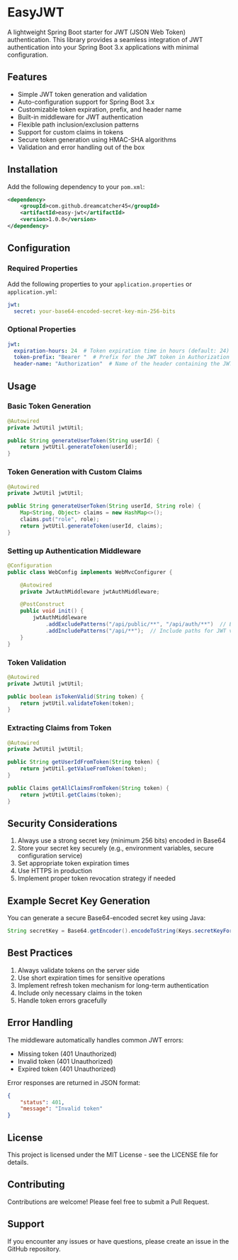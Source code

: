 # EasyJWT

A lightweight Spring Boot starter for JWT (JSON Web Token) authentication. This library provides a seamless integration of JWT authentication into your Spring Boot 3.x applications with minimal configuration.

## Features

- Simple JWT token generation and validation
- Auto-configuration support for Spring Boot 3.x
- Customizable token expiration, prefix, and header name
- Built-in middleware for JWT authentication
- Flexible path inclusion/exclusion patterns
- Support for custom claims in tokens
- Secure token generation using HMAC-SHA algorithms
- Validation and error handling out of the box

## Installation

Add the following dependency to your `pom.xml`:

```xml
<dependency>
    <groupId>com.github.dreamcatcher45</groupId>
    <artifactId>easy-jwt</artifactId>
    <version>1.0.0</version>
</dependency>
```

## Configuration

### Required Properties

Add the following properties to your `application.properties` or `application.yml`:

```yaml
jwt:
  secret: your-base64-encoded-secret-key-min-256-bits
```

### Optional Properties

```yaml
jwt:
  expiration-hours: 24  # Token expiration time in hours (default: 24)
  token-prefix: "Bearer "  # Prefix for the JWT token in Authorization header (default: "Bearer ")
  header-name: "Authorization"  # Name of the header containing the JWT token (default: "Authorization")
```

## Usage

### Basic Token Generation

```java
@Autowired
private JwtUtil jwtUtil;

public String generateUserToken(String userId) {
    return jwtUtil.generateToken(userId);
}
```

### Token Generation with Custom Claims

```java
@Autowired
private JwtUtil jwtUtil;

public String generateUserToken(String userId, String role) {
    Map<String, Object> claims = new HashMap<>();
    claims.put("role", role);
    return jwtUtil.generateToken(userId, claims);
}
```

### Setting up Authentication Middleware

```java
@Configuration
public class WebConfig implements WebMvcConfigurer {

    @Autowired
    private JwtAuthMiddleware jwtAuthMiddleware;

    @PostConstruct
    public void init() {
        jwtAuthMiddleware
            .addExcludePatterns("/api/public/**", "/api/auth/**")  // Exclude paths from JWT verification
            .addIncludePatterns("/api/**");  // Include paths for JWT verification
    }
}
```

### Token Validation

```java
@Autowired
private JwtUtil jwtUtil;

public boolean isTokenValid(String token) {
    return jwtUtil.validateToken(token);
}
```

### Extracting Claims from Token

```java
@Autowired
private JwtUtil jwtUtil;

public String getUserIdFromToken(String token) {
    return jwtUtil.getValueFromToken(token);
}

public Claims getAllClaimsFromToken(String token) {
    return jwtUtil.getClaims(token);
}
```

## Security Considerations

1. Always use a strong secret key (minimum 256 bits) encoded in Base64
2. Store your secret key securely (e.g., environment variables, secure configuration service)
3. Set appropriate token expiration times
4. Use HTTPS in production
5. Implement proper token revocation strategy if needed

## Example Secret Key Generation

You can generate a secure Base64-encoded secret key using Java:

```java
String secretKey = Base64.getEncoder().encodeToString(Keys.secretKeyFor(SignatureAlgorithm.HS256).getEncoded());
```

## Best Practices

1. Always validate tokens on the server side
2. Use short expiration times for sensitive operations
3. Implement refresh token mechanism for long-term authentication
4. Include only necessary claims in the token
5. Handle token errors gracefully

## Error Handling

The middleware automatically handles common JWT errors:
- Missing token (401 Unauthorized)
- Invalid token (401 Unauthorized)
- Expired token (401 Unauthorized)

Error responses are returned in JSON format:
```json
{
    "status": 401,
    "message": "Invalid token"
}
```

## License

This project is licensed under the MIT License - see the LICENSE file for details.

## Contributing

Contributions are welcome! Please feel free to submit a Pull Request.

## Support

If you encounter any issues or have questions, please create an issue in the GitHub repository.